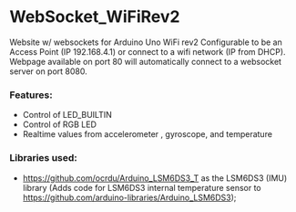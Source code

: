 # WebSocket_WiFiRev2
Website w/ websockets for Arduino Uno WiFi rev2
Configurable to be an Access Point (IP 192.168.4.1) or connect to a wifi network (IP from DHCP).  Webpage available on port 80 will automatically connect to a websocket server on port 8080.

### Features:
- Control of LED_BUILTIN
- Control of RGB LED
- Realtime values from accelerometer , gyroscope, and temperature

### Libraries used:
- https://github.com/ocrdu/Arduino_LSM6DS3_T as the LSM6DS3 (IMU) library (Adds code for LSM6DS3 internal temperature sensor to https://github.com/arduino-libraries/Arduino_LSM6DS3);
